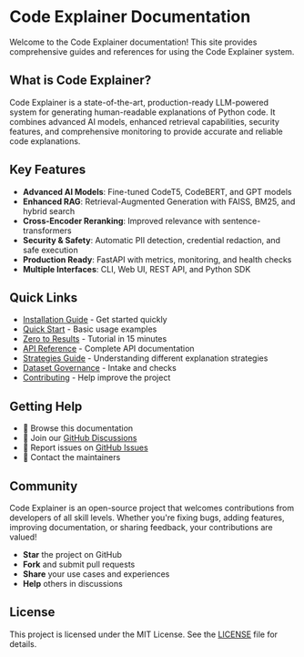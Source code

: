 # Code Explainer Documentation

Welcome to the Code Explainer documentation! This site provides comprehensive guides and references for using the Code Explainer system.

## What is Code Explainer?

Code Explainer is a state-of-the-art, production-ready LLM-powered system for generating human-readable explanations of Python code. It combines advanced AI models, enhanced retrieval capabilities, security features, and comprehensive monitoring to provide accurate and reliable code explanations.

## Key Features

- **Advanced AI Models**: Fine-tuned CodeT5, CodeBERT, and GPT models
- **Enhanced RAG**: Retrieval-Augmented Generation with FAISS, BM25, and hybrid search
- **Cross-Encoder Reranking**: Improved relevance with sentence-transformers
- **Security & Safety**: Automatic PII detection, credential redaction, and safe execution
- **Production Ready**: FastAPI with metrics, monitoring, and health checks
- **Multiple Interfaces**: CLI, Web UI, REST API, and Python SDK

## Quick Links

- [Installation Guide](installation.md) - Get started quickly
- [Quick Start](quickstart.md) - Basic usage examples
- [Zero to Results](tutorials/zero_to_results.md) - Tutorial in 15 minutes
- [API Reference](api/rest.md) - Complete API documentation
- [Strategies Guide](strategies.md) - Understanding different explanation strategies
- [Dataset Governance](../docs/dataset_governance.md) - Intake and checks
- [Contributing](contributing.md) - Help improve the project

## Getting Help

- 📖 Browse this documentation
- 💬 Join our [GitHub Discussions](https://github.com/rajatsainju2025/code-explainer/discussions)
- 🐛 Report issues on [GitHub Issues](https://github.com/rajatsainju2025/code-explainer/issues)
- 📧 Contact the maintainers

## Community

Code Explainer is an open-source project that welcomes contributions from developers of all skill levels. Whether you're fixing bugs, adding features, improving documentation, or sharing feedback, your contributions are valued!

- **Star** the project on GitHub
- **Fork** and submit pull requests
- **Share** your use cases and experiences
- **Help** others in discussions

## License

This project is licensed under the MIT License. See the [LICENSE](https://github.com/rajatsainju2025/code-explainer/blob/main/LICENSE) file for details.
